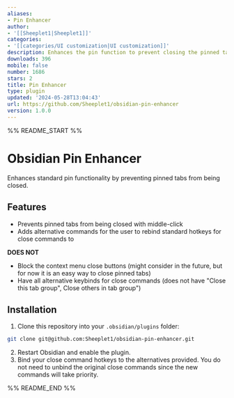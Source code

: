 ```yaml
---
aliases:
- Pin Enhancer
author:
- '[[Sheeplet1|Sheeplet1]]'
categories:
- '[[categories/UI customization|UI customization]]'
description: Enhances the pin function to prevent closing the pinned tab.
downloads: 396
mobile: false
number: 1686
stars: 2
title: Pin Enhancer
type: plugin
updated: '2024-05-28T13:04:43'
url: https://github.com/Sheeplet1/obsidian-pin-enhancer
version: 1.0.0
---
```


%% README_START %%

# Obsidian Pin Enhancer

Enhances standard pin functionality by preventing pinned tabs from being closed.

## Features

-   Prevents pinned tabs from being closed with middle-click
-   Adds alternative commands for the user to rebind standard hotkeys for close commands to

**DOES NOT**
- 	Block the context menu close buttons (might consider in the future, but for now it is an easy way to close pinned tabs)
- 	Have all alternative keybinds for close commands (does not have "Close this tab group", Close others in tab group")

## Installation

1. Clone this repository into your `.obsidian/plugins` folder:

```bash
git clone git@github.com:Sheeplet1/obsidian-pin-enhancer.git
```

2. Restart Obsidian and enable the plugin.
3. Bind your close command hotkeys to the alternatives provided. You do not need to unbind the original close commands since the new commands will take priority.


%% README_END %%